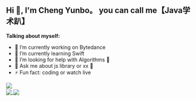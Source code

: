 
 ## Hi 👋, I'm Cheng Yunbo。 you can call me【Java学术趴】

**Talking about myself:**
- 🔭 I’m currently working on Bytedance
- 🌱 I’m currently learning Swift
- 🤔 I’m looking for help with Algorithms 🐶
- 💬 Ask me about js library or xx 🥺
- ⚡ Fun fact: coding or watch live

<a href="https://github-readme-stats.vercel.app/api/wakatime?username=chengyunbo">
  <img align="center" src="https://github-readme-stats.vercel.app/api/wakatime?username=chengyunbo&layout=compact" />
</a> 
 <br>
<a href="https://github-readme-stats.vercel.app/api?cache_seconds=1800&username=yunbocheng">
  <img align="center" src="https://github-readme-stats.vercel.app/api?hide_title=true&cache_seconds=1800&username=Yunbocheng4379&hide_border=false&show_icons=true&include_all_commits=true&count_private=true&theme=buefy&locale=cn&line_height=20" />
</a>
<a href="https://github-readme-stats.vercel.app/api/top-langs/?layout=compact&username=yunbocheng">
  <img align="center" src="https://github-readme-stats.vercel.app/api/top-langs/?layout=compact&username=Yunbocheng4379&hide_title=true&hide_border=false&line_height=20&theme=flag-india&locale=cn" />
</a>




